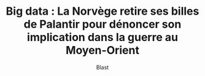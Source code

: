 ---
layout: post
title: "Big data : La Norvège retire ses billes de Palantir pour dénoncer son implication dans la guerre au Moyen-Orient"
link: https://www.blast-info.fr/articles/2024/big-data-la-norvege-retire-ses-billes-de-palantir-pour-denoncer-son-implication-dans-la-guerre-au-moyen-orient-nub4UBOFQ4amtQnIpoAm-g
author: Blast
published_date: 28/10/2024
description: L'investisseur norvégien Storebrand a vendu sa participation dans Palantir du fait des liens de cette société américaine spécialisée dans les logiciels et l’analyse des données avec Tsahal. Le fonds norvégien, qui gère un portefeuille de plus cent milliards d’actifs, exprime ainsi son inquiétude sur la question du viol du droit international humanitaire et des droits de l'homme, dans les opérations en cours à Gaza. Reuters précise que Storebrand déclare se désinvestir de Palantir « en raison de ses ventes de produits et services à Israël pour une utilisation dans les territoires palestiniens occupés ».
language: fr
categories: 
   - Liens
tags: "BigData Surveillance Société Économie Éthique"
og-tags: "BigData Surveillance Société Économie Éthique"
permalink: /:categories/:year/:month/:day/:title/
---